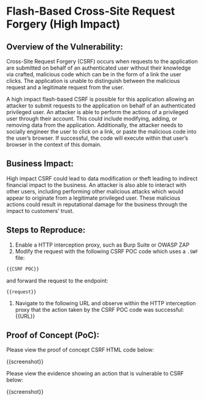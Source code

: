 # Flash-Based Cross-Site Request Forgery (High Impact)

## Overview of the Vulnerability:

Cross-Site Request Forgery (CSRF) occurs when requests to the application are submitted on behalf of an authenticated user without their knowledge via crafted, malicious code which can be in the form of a link the user clicks. The application is unable to distinguish between the malicious request and a legitimate request from the user.

A high impact flash-based CSRF is possible for this application allowing an attacker to submit requests to the application on behalf of an authenticated privileged user. An attacker is able to perform the actions of a privileged user through their account. This could include modifying, adding, or removing data from the application. Additionally, the attacker needs to socially engineer the user to click on a link, or paste the malicious code into the user’s browser. If successful, the code will execute within that user’s browser in the context of this domain.

## Business Impact:

High impact CSRF could lead to data modification or theft leading to indirect financial impact to the business. An attacker is also able to interact with other users, including performing other malicious attacks which would appear to originate from a legitimate privileged user. These malicious actions could result in reputational damage for the business through the impact to customers’ trust.

## Steps to Reproduce:

1. Enable a HTTP interception proxy, such as Burp Suite or OWASP ZAP
1. Modify the request with the following CSRF POC code which uses a `.SWF` file:

```HTML
{{CSRF POC}}
```

 and forward the request to the endpoint:

```HTTP
{{request}}
```

1. Navigate to the following URL and observe within the HTTP interception proxy that the action taken by the CSRF POC code was successful: {{URL}}

## Proof of Concept (PoC):

Please view the proof of concept CSRF HTML code below:

{{screenshot}}

Please view the evidence showing an action that is vulnerable to CSRF below:

{{screenshot}}
